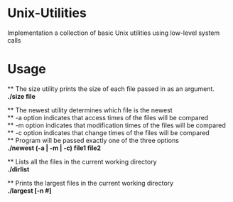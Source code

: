 # Unix-Utilities
Implementation a collection of basic Unix utilities using low-level system calls

# Usage

** The size utility prints the size of each file passed in as an argument.<br/>
<b>./size file</b>

** The newest utility determines which file is the newest <br/>
** -a option indicates that access times of the files will be compared <br/>
** -m option indicates that modification times of the files will be compared <br/>
** -c option indicates that change times of the files will be compared <br/>
** Program will be passed exactly one of the three options <br/>
<b>./newest (-a | -m | -c) file1 file2 </b>


** Lists all the files in the current working directory </br>
<b>./dirlist </b>


** Prints the largest files in the current working directory <br/>
<b> ./largest [-n #] </b>

